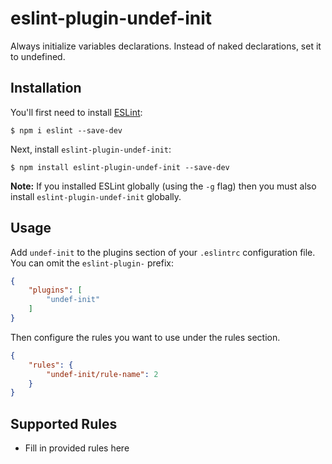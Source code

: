 # eslint-plugin-undef-init

Always initialize variables declarations. Instead of naked declarations, set it to undefined.

## Installation

You'll first need to install [ESLint](http://eslint.org):

```
$ npm i eslint --save-dev
```

Next, install `eslint-plugin-undef-init`:

```
$ npm install eslint-plugin-undef-init --save-dev
```

**Note:** If you installed ESLint globally (using the `-g` flag) then you must also install `eslint-plugin-undef-init` globally.

## Usage

Add `undef-init` to the plugins section of your `.eslintrc` configuration file. You can omit the `eslint-plugin-` prefix:

```json
{
    "plugins": [
        "undef-init"
    ]
}
```


Then configure the rules you want to use under the rules section.

```json
{
    "rules": {
        "undef-init/rule-name": 2
    }
}
```

## Supported Rules

* Fill in provided rules here





